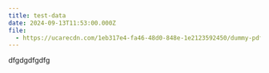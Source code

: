 ```yaml
---
title: test-data
date: 2024-09-13T11:53:00.000Z
file:
  - https://ucarecdn.com/1eb317e4-fa46-48d0-848e-1e2123592450/dummy-pdf_2.pdf
---
```

dfgdgdfgdfg

